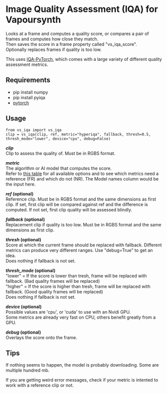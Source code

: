 # Image Quality Assessment (IQA) for Vapoursynth
Looks at a frame and computes a quality score, or compares a pair of frames and computes how close they match.  
Then saves the score in a frame property called "vs_iqa_score".  
Optionally replaces frames if quality is too low.

This uses [IQA-PyTorch](https://github.com/chaofengc/IQA-PyTorch/tree/main), which comes with a large variety of different quality assessment metrics.

## Requirements
* pip install numpy
* pip install pyiqa
* [pytorch](https://pytorch.org/)

## Usage

    from vs_iqa import vs_iqa
    clip = vs_iqa(clip, ref, metric="hyperiqa", fallback, thresh=0.5, thresh_mode="lower", device="cpu", debug=False)

__*clip*__  
Clip to assess the quality of. Must be in RGBS format.

__*metric*__  
The algorithm or AI model that computes the score.  
Refer to [this table](https://github.com/chaofengc/IQA-PyTorch/blob/main/docs/ModelCard.md) for all available options and to see which metrics need a reference (FR) and which do not (NR). The Model names column would be the input here.

__*ref* (optional)__  
Reference clip. Must be in RGBS format and the same dimensions as first clip.
If set, first clip will be compared against ref and the difference is computed.
If not set, first clip quality will be assessed blindly.

__*fallback* (optional)__  
Replacement clip if quality is too low. Must be in RGBS format and the same dimensions as first clip.

__*thresh* (optional)__  
Score at which the current frame should be replaced with fallback. Different metrics can produce very different ranges. Use "debug=True" to get an idea.  
Does nothing if fallback is not set.

__*thresh_mode* (optional)__  
"lower" = If the score is lower than tresh, frame will be replaced with fallback. (Bad quality frames will be replaced)  
"higher" = If the score is higher than tresh, frame will be replaced with fallback. (Good quality frames will be replaced)  
Does nothing if fallback is not set.

__*device* (optional)__  
Possible values are 'cpu', or 'cuda' to use with an Nvidi GPU.  
Some metrics are already very fast on CPU, others benefit greatly from a GPU.

__*debug* (optional)__  
Overlays the score onto the frame.

## Tips
If nothing seems to happen, the model is probably downloading. Some are multiple hundred mb.

If you are getting weird error messages, check if your metric is intented to work with a reference clip or not.
